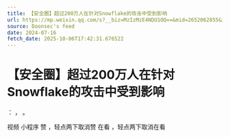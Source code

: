 ```yaml
---
title: 【安全圈】超过200万人在针对Snowflake的攻击中受到影响
url: https://mp.weixin.qq.com/s?__biz=MzIzMzE4NDU1OQ==&mid=2652062855&idx=2&sn=3c2c8d6ddee79de100f73c2355e9c66c
source: Doonsec's feed
date: 2024-07-16
fetch_date: 2025-10-06T17:42:31.676522
---
```


# 【安全圈】超过200万人在针对Snowflake的攻击中受到影响

：
，
。

视频
小程序
赞
，轻点两下取消赞
在看
，轻点两下取消在看